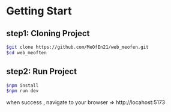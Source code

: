 # Getting Start

## step1: Cloning Project

```bash
$git clone https://github.com/MeOfEn21/web_meofen.git
$cd web_meoften
```
## step2: Run Project
```bash
$npm install
$npm run dev
```
<p>when success , navigate to your browser =>  http://locahost:5173</p>